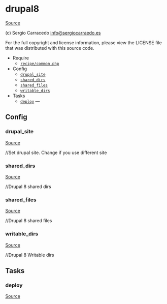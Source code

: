 <!-- DO NOT EDIT THIS FILE! -->
<!-- Instead edit recipe/drupal8.php -->
<!-- Then run bin/docgen -->

# drupal8

[Source](/recipe/drupal8.php)

(c) Sergio Carracedo <info@sergiocarraedo.es>

For the full copyright and license information, please view the LICENSE
file that was distributed with this source code.


* Require
  * [`recipe/common.php`](/recipe/common.php)
* Config
  * [`drupal_site`](#drupal_site)
  * [`shared_dirs`](#shared_dirs)
  * [`shared_files`](#shared_files)
  * [`writable_dirs`](#writable_dirs)
* Tasks
  * [`deploy`](#deploy) — 

## Config
### drupal_site
[Source](/recipe/drupal8.php#L26)

//Set drupal site. Change if you use different site

### shared_dirs
[Source](/recipe/drupal8.php#L30)

//Drupal 8 shared dirs

### shared_files
[Source](/recipe/drupal8.php#L35)

//Drupal 8 shared files

### writable_dirs
[Source](/recipe/drupal8.php#L41)

//Drupal 8 Writable dirs


## Tasks
### deploy
[Source](/recipe/drupal8.php#L12)





